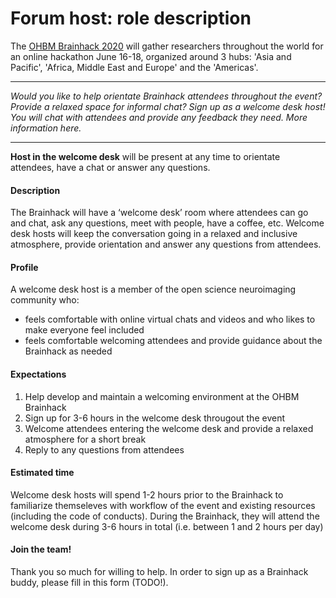 # Forum host: role description

The [OHBM Brainhack 2020](https://ohbm.github.io/hackathon2020/) will gather researchers throughout the world for an online hackathon June 16-18, organized around 3 hubs: 'Asia and Pacific', 'Africa, Middle East and Europe' and the 'Americas'.

---

*Would you like to help orientate Brainhack attendees throughout the event? Provide a relaxed space for informal chat? Sign up as a welcome desk host! You will chat with attendees and provide any feedback they need. More information here.*

---

**Host in the welcome desk** will be present at any time to orientate attendees, have a chat or answer any questions. 

#### Description

The Brainhack will have a ‘welcome desk’ room where attendees can go and chat, ask any questions, meet with people, have a coffee, etc. Welcome desk hosts will keep the conversation going in a relaxed and inclusive atmosphere, provide orientation and answer any questions from attendees.

#### Profile

A welcome desk host is a member of the open science neuroimaging community who:
 - feels comfortable with online virtual chats and videos and who likes to make everyone feel included
 - feels comfortable welcoming attendees and provide guidance about the Brainhack as needed
 

#### Expectations
1. Help develop and maintain a welcoming environment at the OHBM Brainhack
2. Sign up for 3-6 hours in the welcome desk througout the event
3. Welcome attendees entering the welcome desk and provide a relaxed atmosphere for a short break
3. Reply to any questions from attendees

#### Estimated time
Welcome desk hosts will spend 1-2 hours prior to the Brainhack to familiarize themseleves with workflow of the event and existing resources (including the code of conducts). During the Brainhack, they will attend the welcome desk during 3-6 hours in total (i.e. between 1 and 2 hours per day)

#### Join the team!
Thank you so much for willing to help. In order to sign up as a Brainhack buddy, please fill in this form (TODO!). 

